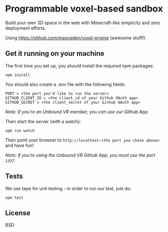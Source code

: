 # Programmable voxel-based sandbox

Build your own 3D space in the web with Minecraft-like simplicity and zero deployment efforts.

Using https://github.com/maxogden/voxel-engine (awesome stuff!).

## Get it running on your machine

The first time you set up, you should install the required npm packages:

```
npm install
```

You should also create a .env file with the following fields:
```
PORT = <the port you'd like to run the server>
GITHUB_CLIENT_ID = <the client_id of your Github OAuth app>
GITHUB_SECRET = <the client_secret of your Github OAuth app>
```

*Note: If you're an Unbound VR member, you can use our Github App.*

Then start the server (with a watch):

```
npm run watch
```

Then point your browser to `http://localhost:<the port you chose above>` and have fun!

*Note: If you're using the Unbound VR Github App, you must use the port `1337`.*

## Tests
We use tape for unit testing - in order to run our test, just do:
```
npm test
```

## License

BSD
